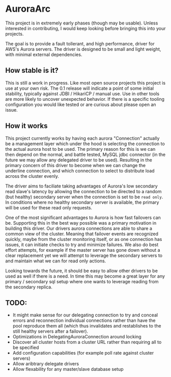 # AuroraArc
This project is in extremely early phases (though may be usable).  Unless interested in contributing, I would keep looking before bringing this into your projects.

The goal is to provide a fault tollerant, and high performance, driver for AWS's Aurora servers.  The driver is designed to be small and light weight, with minimal external dependencies.

## How stable is it?

This is still a work in progress.  Like most open source projects this project is use at your own risk.  The 0.1 release will indicate a point of some initial stability, typically against JDBI / HikariCP / manual use.  Use in other tools are more likely to uncover unexpected behavior.  If there is a specific tooling configuration you would like tested or are curious about please open an issue.

## How it works
This project currently works by having each aurora "Connection" actually be a management layer which under the hood is selecting the connection to the actual aurora host to be used.  The primary reason for this is we can then depend on the normal, and battle tested, MySQL jdbc connector (in the future we may allow any delegated driver to be used).  Resulting in the primary concern of this driver to become when we can change the underline connection, and which connection to select to distribute load across the cluster evenly.

The driver aims to faciliate taking advantages of Aurora's low secondary read slave's latency by allowing the connection to be directed to a random (but healthy) secondary server when the connection is set to be `read only`.  In conditions where no healthy secondary server is available, the primary will be used for these read only requests.

One of the most significant advantages to Aurora is how fast failovers can be.  Supporting this in the best way possible was a primary motivation in building this driver.  Our drivers aurora connections are able to share a common view of the cluster.  Meaning that failover events are recognized quickly, maybe from the cluster monitoring itself, or as one connection has issues, it can initiate checks to try and minimize failures.  We also do best effort attempts, for example if the master server has gone down without a clear replacement yet we will attempt to leverage the secondary servers to and maintain what we can for read only actions.

Looking towards the future, it should be easy to allow other drivers to be used as well if there is a need.  In time this may become a great layer for any primary / secondary sql setup where one wants to leverage reading from the secondary replica.

## TODO:
* It might make sense for our delegating connection to try and conceal errors and reconnection individual connections rather than have the pool reproduce them all (which thus invalidates and restablishes to the still healthy servers after a failover).
* Optimizations in DelegatingAuroraConnection around locking
* Discover all cluster hosts from a cluster URL rather than requiring all to be specified
* Add configuration capabilities (for example poll rate against cluster servers)
* Allow aribtrary delegate drivers
* Allow flexability for any master/slave database setup
